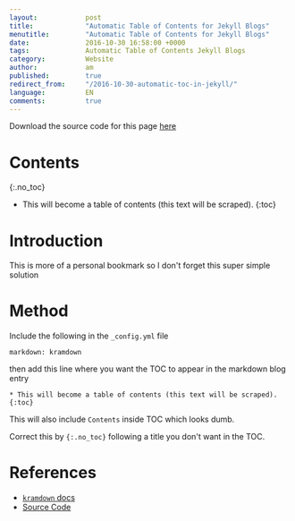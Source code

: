 ```yaml
---
layout:            post
title:             "Automatic Table of Contents for Jekyll Blogs"
menutitle:         "Automatic Table of Contents for Jekyll Blogs"
date:              2016-10-30 16:58:00 +0000
tags:              Automatic Table of Contents Jekyll Blogs
category:          Website
author:            am
published:         true
redirect_from:     "/2016-10-30-automatic-toc-in-jekyll/"
language:          EN
comments:          true
---
```


Download the source code for this page [here][2]

# Contents
{:.no_toc}

* This will become a table of contents (this text will be scraped).
{:toc}

# Introduction
This is more of a personal bookmark so I don't forget this super simple solution

# Method
Include the following in the `_config.yml` file

    markdown: kramdown

then add this line where you want the TOC to appear in the markdown blog entry

    * This will become a table of contents (this text will be scraped).
    {:toc}

This will also include `Contents` inside TOC which looks dumb.

Correct this by `{:.no_toc}` following a title you don't want in the TOC. 

# References
 - [`kramdown` docs][1]
 - [Source Code][2]

[1]: http://kramdown.gettalong.org/converter/html.html
[2]: https://github.com/flipdazed/flipdazed.github.io/blob/master/_posts/2016-10-30-automatic-toc-in-jekyll.md